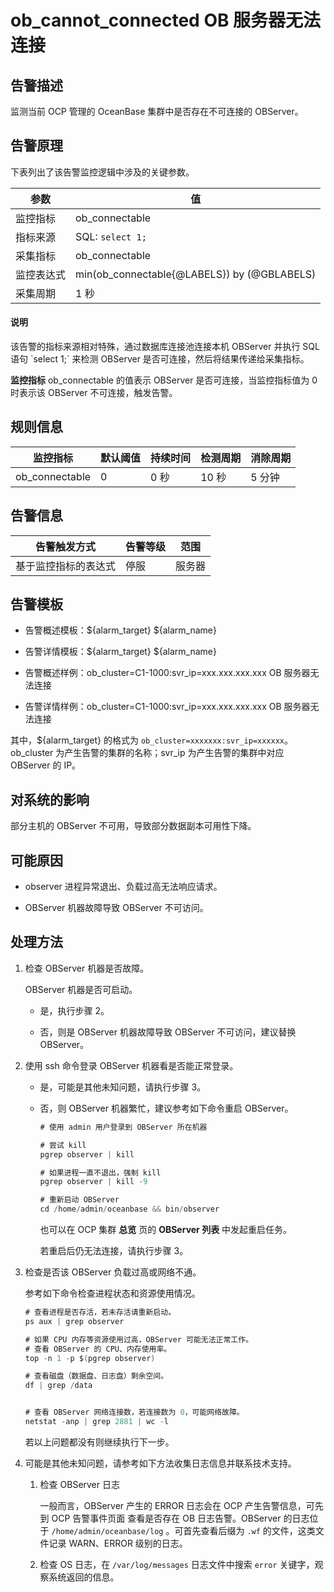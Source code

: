ob_cannot_connected OB 服务器无法连接
===================================================



**告警描述**
-----------------------------

监测当前 OCP 管理的 OceanBase 集群中是否存在不可连接的 OBServer。

告警原理
-------------------------

下表列出了该告警监控逻辑中涉及的关键参数。


|  参数   |                      值                      |
|-------|---------------------------------------------|
| 监控指标  | ob_connectable                              |
| 指标来源  | SQL: `select 1;`                            |
| 采集指标  | ob_connectable                              |
| 监控表达式 | min(ob_connectable{@LABELS}) by (@GBLABELS) |
| 采集周期  | 1 秒                                         |



<main id="notice" type='explain'><h4>说明</h4><p>该告警的指标来源相对特殊，通过数据库连接池连接本机 OBServer 并执行 SQL 语句 `select 1;` 来检测 OBServer 是否可连接，然后将结果传递给采集指标。</p></main>



**监控指标** ob_connectable 的值表示 OBServer 是否可连接，当监控指标值为 0 时表示该 OBServer 不可连接，触发告警。

**规则信息**
-----------------------------



|      监控指标      | 默认阈值 | 持续时间 |         检测周期         | 消除周期 |
|----------------|------|------|----------------------|------|
| ob_connectable | 0    | 0 秒  | 10 秒 | 5 分钟 |



**告警信息**
-----------------------------



|   告警触发方式   | 告警等级 | 范围  |
|------------|------|-----|
| 基于监控指标的表达式 | 停服   | 服务器 |



**告警模板**
-----------------------------

* 告警概述模板：${alarm_target} ${alarm_name}



* 告警详情模板：${alarm_target} ${alarm_name}



* 告警概述样例：ob_cluster=C1-1000:svr_ip=xxx.xxx.xxx.xxx OB 服务器无法连接



* 告警详情样例：ob_cluster=C1-1000:svr_ip=xxx.xxx.xxx.xxx OB 服务器无法连接






其中，${alarm_target} 的格式为 `ob_cluster=xxxxxxx:svr_ip=xxxxxx`。ob_cluster 为产生告警的集群的名称；svr_ip 为产生告警的集群中对应 OBServer 的 IP。

**对系统的影响**
-------------------------------

部分主机的 OBServer 不可用，导致部分数据副本可用性下降。

**可能原因**
-----------------------------

* observer 进程异常退出、负载过高无法响应请求。



* OBServer 机器故障导致 OBServer 不可访问。






**处理方法**
-----------------------------

1. 检查 OBServer 机器是否故障。

   OBServer 机器是否可启动。
   * 是，执行步骤 2。



   * 否，则是 OBServer 机器故障导致 OBServer 不可访问，建议替换 OBServer。






2. 使用 ssh 命令登录 OBServer 机器看是否能正常登录。

   * 是，可能是其他未知问题，请执行步骤 3。



   * 否，则 OBServer 机器繁忙，建议参考如下命令重启 OBServer。

     ```java
     # 使用 admin 用户登录到 OBServer 所在机器

     # 尝试 kill
     pgrep observer | kill

     # 如果进程一直不退出，强制 kill
     pgrep observer | kill -9

     # 重新启动 OBServer
     cd /home/admin/oceanbase && bin/observer
     ```



     也可以在 OCP 集群 **总览** 页的 **OBServer 列表** 中发起重启任务。

     若重启后仍无法连接，请执行步骤 3。





3. 检查是否该 OBServer 负载过高或网络不通。

   参考如下命令检查进程状态和资源使用情况。

   ```java
   # 查看进程是否存活，若未存活请重新启动。
   ps aux | grep observer

   # 如果 CPU 内存等资源使用过高，OBServer 可能无法正常工作。
   # 查看 OBServer 的 CPU、内存使用率。
   top -n 1 -p $(pgrep observer)

   # 查看磁盘（数据盘、日志盘）剩余空间。
   df | grep /data


   # 查看 OBServer 网络连接数，若连接数为 0，可能网络故障。
   netstat -anp | grep 2881 | wc -l
   ```



   若以上问题都没有则继续执行下一步。


4. 可能是其他未知问题，请参考如下方法收集日志信息并联系技术支持。

   1. 检查 OBServer 日志

      一般而言，OBServer 产生的 ERROR 日志会在 OCP 产生告警信息，可先到 OCP 告警事件页面 查看是否存在 OB 日志告警。OBServer 的日志位于 `/home/admin/oceanbase/log` 。可首先查看后缀为 `.wf` 的文件，这类文件记录 WARN、ERROR 级别的日志。


   2. 检查 OS 日志，在 `/var/log/messages` 日志文件中搜索 `error` 关键字，观察系统返回的信息。








